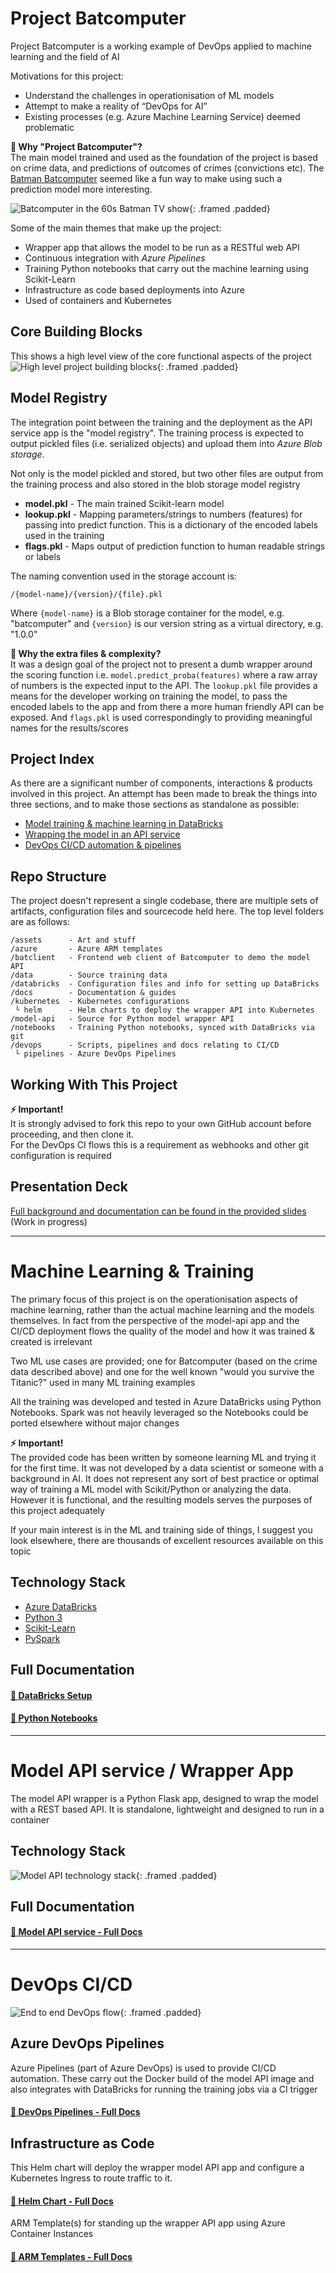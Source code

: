 # Project Batcomputer
Project Batcomputer is a working example of DevOps applied to machine learning and the field of AI

Motivations for this project:
- Understand the challenges in operationisation of ML models
- Attempt to make a reality of “DevOps for AI” 
- Existing processes (e.g. Azure Machine Learning Service) deemed problematic

**💬 Why "Project Batcomputer"?**  
The main model trained and used as the foundation of the project is based on crime data, and predictions of outcomes of crimes (convictions etc). The [Batman Batcomputer](https://en.wikipedia.org/wiki/Batcomputer) seemed like a fun way to make using such a prediction model more interesting. 

![Batcomputer in the 60s Batman TV show](docs/bc-batcave.jpg){: .framed .padded}

Some of the main themes that make up the project:
- Wrapper app that allows the model to be run as a RESTful web API
- Continuous integration with *Azure Pipelines*
- Training Python notebooks that carry out the machine learning using Scikit-Learn 
- Infrastructure as code based deployments into Azure
- Used of containers and Kubernetes

## Core Building Blocks
This shows a high level view of the core functional aspects of the project
![High level project building blocks](docs/high-level.png){: .framed .padded}

## Model Registry
The integration point between the training and the deployment as the API service app is the "model registry". The training process is expected to output pickled files (i.e. serialized objects) and upload them into *Azure Blob storage*. 

Not only is the model pickled and stored, but two other files are output from the training process and also stored in the blob storage model registry

- **model.pkl** - The main trained Scikit-learn model
- **lookup.pkl** - Mapping parameters/strings to numbers (features) for passing into predict function. This is a dictionary of the encoded labels used in the training
- **flags.pkl** - Maps output of prediction function to human readable strings or labels

The naming convention used in the storage account is:
```
/{model-name}/{version}/{file}.pkl
```
Where `{model-name}` is a Blob storage container for the model, e.g. "batcomputer" and `{version}` is our version string as a virtual directory, e.g. "1.0.0"

**💬 Why the extra files & complexity?**  
It was a design goal of the project not to present a dumb wrapper around the scoring function i.e. `model.predict_proba(features)` where a raw array of numbers is the expected input to the API. The `lookup.pkl` file provides a means for the developer working on training the model, to pass the encoded labels to the app and from there a more human friendly API can be exposed. And `flags.pkl` is used correspondingly to providing meaningful names for the results/scores

## Project Index
As there are a significant number of components, interactions & products involved in this project. An attempt has been made to break the things into three sections, and to make those sections as standalone as possible:

- [Model training & machine learning in DataBricks](#machine-learning--training)
- [Wrapping the model in an API service](#model-api-service--wrapper-app)
- [DevOps CI/CD automation & pipelines](#devops-cicd)

## Repo Structure
The project doesn't represent a single codebase, there are multiple sets of artifacts, configuration files and sourcecode held here. The top level folders are as follows:
```
/assets      - Art and stuff
/azure       - Azure ARM templates
/batclient   - Frontend web client of Batcomputer to demo the model API
/data        - Source training data
/databricks  - Configuration files and info for setting up DataBricks
/docs        - Documentation & guides 
/kubernetes  - Kubernetes configurations
 └ helm      - Helm charts to deploy the wrapper API into Kubernetes
/model-api   - Source for Python model wrapper API 
/notebooks   - Training Python notebooks, synced with DataBricks via git
/devops      - Scripts, pipelines and docs relating to CI/CD
 └ pipelines - Azure DevOps Pipelines 
```

## Working With This Project
**⚡ Important!**  
It is strongly advised to fork this repo to your own GitHub account before proceeding, and then clone it.  
For the DevOps CI flows this is a requirement as webhooks and other git configuration is required

## Presentation Deck
[Full background and documentation can be found in the provided slides](docs/Project-Bat-Computer-Slides.pdf)  
(Work in progress)

---

# Machine Learning & Training
The primary focus of this project is on the operationisation aspects of machine learning, rather than the actual machine learning and the models themselves. In fact from the perspective of the model-api app and the CI/CD deployment flows the quality of the model and how it was trained & created is irrelevant

Two ML use cases are provided; one for Batcomputer (based on the crime data described above) and one for the well known "would you survive the Titanic?" used in many ML training examples

All the training was developed and tested in Azure DataBricks using Python Notebooks. Spark was not heavily leveraged so the Notebooks could be ported elsewhere without major changes

**⚡ Important!**  
The provided code has been written by someone learning ML and trying it for the first time. It was not developed by a data scientist or someone with a background in AI. It does not represent any sort of best practice or optimal way of training a ML model with Scikit/Python or analyzing the data. However it is functional, and the resulting models serves the purposes of this project adequately 

If your main interest is in the ML and training side of things, I suggest you look elsewhere, there are thousands of excellent resources available on this topic

## Technology Stack
- [Azure DataBricks](https://azure.microsoft.com/en-gb/services/databricks/)
- [Python 3]((https://www.python.org/))
- [Scikit-Learn](https://scikit-learn.org/stable/)
- [PySpark](https://spark.apache.org/docs/2.2.1/api/python/pyspark.html)

## Full Documentation

#### [📃 DataBricks Setup](/databricks)

#### [📃 Python Notebooks](/notebooks)

---

# Model API service / Wrapper App
The model API wrapper is a Python Flask app, designed to wrap the model with a REST based API. It is standalone, lightweight and designed to run in a container

## Technology Stack
![Model API technology stack](docs/api-stack.png){: .framed .padded}

## Full Documentation
#### [📃 Model API service - Full Docs](/model-api)

---

# DevOps CI/CD

![End to end DevOps flow](docs/devops-flow.png){: .framed .padded}

## Azure DevOps Pipelines
Azure Pipelines (part of Azure DevOps) is used to provide CI/CD automation. These carry out the Docker build of the model API image and also integrates with DataBricks for running the training jobs via a CI trigger
#### [📃 DevOps Pipelines - Full Docs](/devops)

## Infrastructure as Code

This Helm chart will deploy the wrapper model API app and configure a Kubernetes Ingress to route traffic to it.
#### [📃 Helm Chart - Full Docs](/kubernetes/helm)

ARM Template(s) for standing up the wrapper API app using Azure Container Instances
#### [📃 ARM Templates - Full Docs](/azure)
